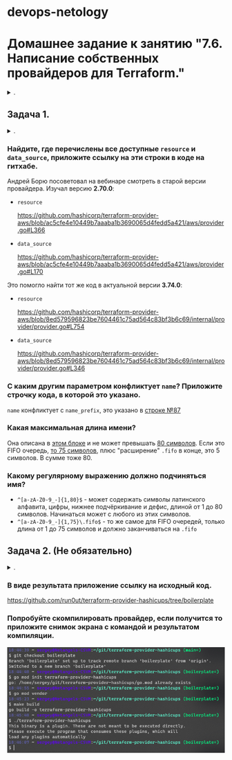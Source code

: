 devops-netology
===============

# Домашнее задание к занятию "7.6. Написание собственных провайдеров для Terraform."

<details><summary>.</summary>

> Бывает, что 
> * общедоступная документация по терраформ ресурсам не всегда достоверна,
> * в документации не хватает каких-нибудь правил валидации или неточно описаны параметры,
> * понадобиться использовать провайдер без официальной документации,
> * может возникнуть необходимость написать свой провайдер для системы используемой в ваших проектах.   

</details>  

## Задача 1. 

<details><summary>.</summary>

> Давайте потренируемся читать исходный код AWS провайдера, который можно склонировать от сюда: 
> [https://github.com/hashicorp/terraform-provider-aws.git](https://github.com/hashicorp/terraform-provider-aws.git).
> Просто найдите нужные ресурсы в исходном коде и ответы на вопросы станут понятны.  
> 
> 1. Найдите, где перечислены все доступные `resource` и `data_source`, приложите ссылку на эти строки в коде на гитхабе.   
> 1. Для создания очереди сообщений SQS используется ресурс `aws_sqs_queue` у которого есть параметр `name`. 
>     * С каким другим параметром конфликтует `name`? Приложите строчку кода, в которой это указано.
>     * Какая максимальная длина имени? 
>     * Какому регулярному выражению должно подчиняться имя? 

</details>  

### Найдите, где перечислены все доступные `resource` и `data_source`, приложите ссылку на эти строки в коде на гитхабе. 

Андрей Борю посоветовал на вебинаре смотреть в старой версии провайдера. Изучал версию **2.70.0**:

  * `resource`

    https://github.com/hashicorp/terraform-provider-aws/blob/ac5cfe4e10449b7aaaba1b3690065d4fedd5a421/aws/provider.go#L366

  * `data_source`
    
    https://github.com/hashicorp/terraform-provider-aws/blob/ac5cfe4e10449b7aaaba1b3690065d4fedd5a421/aws/provider.go#L170

Это помогло найти тот же код в актуальной версии **3.74.0**:

  * `resource`
    
    https://github.com/hashicorp/terraform-provider-aws/blob/8ed579596823be7604461c75ad564c83bf3b6c69/internal/provider/provider.go#L754

  * `data_source`
    
    https://github.com/hashicorp/terraform-provider-aws/blob/8ed579596823be7604461c75ad564c83bf3b6c69/internal/provider/provider.go#L346

### С каким другим параметром конфликтует `name`? Приложите строчку кода, в которой это указано.

`name` конфликтует с `name_prefix`, это указано в [строке №87](https://github.com/hashicorp/terraform-provider-aws/blob/8ed579596823be7604461c75ad564c83bf3b6c69/internal/service/sqs/queue.go#L87)

### Какая максимальная длина имени? 

Она описана в [этом блоке](https://github.com/hashicorp/terraform-provider-aws/blob/8ed579596823be7604461c75ad564c83bf3b6c69/internal/service/sqs/queue.go#L424) и не может превышать [80 символов](https://github.com/hashicorp/terraform-provider-aws/blob/8ed579596823be7604461c75ad564c83bf3b6c69/internal/service/sqs/queue.go#L427). Если это FIFO очередь, [то 75 символов](https://github.com/hashicorp/terraform-provider-aws/blob/8ed579596823be7604461c75ad564c83bf3b6c69/internal/service/sqs/queue.go#L425), плюс "расширение" `.fifo` в конце, это 5 символов. В сумме тоже 80.

### Какому регулярному выражению должно подчиняться имя? 

* `^[a-zA-Z0-9_-]{1,80}$` - может содержать символы латинского алфавита, цифры, нижнее подчёркивание и дефис, длиной от 1 до 80 символов. Начинаться может с любого из этих символов.
* `^[a-zA-Z0-9_-]{1,75}\.fifo$` - то же самое для FIFO очередей, только длина от 1 до 75 символов и должно заканчиваться на `.fifo`

## Задача 2. (Не обязательно) 

<details><summary>.</summary>

> В рамках вебинара и презентации мы разобрали как создать свой собственный провайдер на примере кофемашины. 
> Также вот официальная документация о создании провайдера: 
> [https://learn.hashicorp.com/collections/terraform/providers](https://learn.hashicorp.com/collections/terraform/providers).
> 
> 1. Проделайте все шаги создания провайдера.
> 2. В виде результата приложение ссылку на исходный код.
> 3. Попробуйте скомпилировать провайдер, если получится то приложите снимок экрана с командой и результатом компиляции.   

</details>  

### В виде результата приложение ссылку на исходный код.

https://github.com/run0ut/terraform-provider-hashicups/tree/boilerplate

### Попробуйте скомпилировать провайдер, если получится то приложите снимок экрана с командой и результатом компиляции. 

![скриншот сборки провайдера из исходников](./media/virt-76-terraform-build-provider.png)